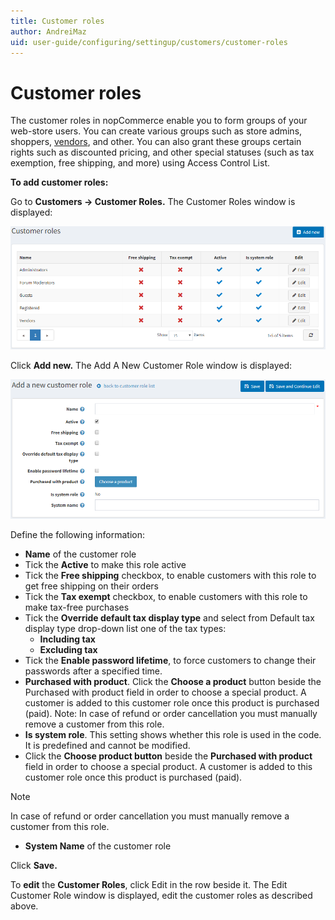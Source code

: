 ```yaml
---
title: Customer roles
author: AndreiMaz
uid: user-guide/configuring/settingup/customers/customer-roles
---
```

# Customer roles

The customer roles in nopCommerce enable you to form groups of your web-store users. You can create various groups such as store admins, shoppers, [vendors](xref:en-US/user-guide/configuring/settingup/customers/vendors/index), and other. You can also grant these groups certain rights such as discounted pricing, and other special statuses (such as tax exemption, free shipping, and more) using Access Control List.

**To add customer roles:**

Go to **Customers → Customer Roles.** The Customer Roles window is displayed:

![customerroles](_static/customer-roles/customerroles1.png)

Click **Add new.** The Add A New Customer Role window is displayed:

![addcustomerrole](_static/customer-roles/customerroles2.png)

Define the following information:

* **Name** of the customer role
* Tick the **Active** to make this role active
* Tick the **Free shipping** checkbox, to enable customers with this role to get free shipping on their orders
* Tick the **Tax exempt** checkbox, to enable customers with this role to make tax-free purchases
* Tick the **Override default tax display type** and select from Default tax display type drop-down list one of the tax types:
  * **Including tax**
  * **Excluding tax**
* Tick the **Enable password lifetime**, to force customers to change their passwords after a specified time.
* **Purchased with product**. Click the **Choose a product** button beside the Purchased with product field in order to choose a special product. A customer is added to this customer role once this product is purchased (paid). Note: In case of refund or order cancellation you must manually remove a customer from this role.
* **Is system role**. This setting shows whether this role is used in the code. It is predefined and cannot be modified.
* Click the **Choose product button** beside the **Purchased with product** field in order to choose a special product. A customer is added to this customer role once this product is purchased (paid).

> [!NOTE]
> In case of refund or order cancellation you must manually remove a customer from this role.

* **System Name** of the customer role

Click **Save.**

 To **edit** the **Customer Roles**, click Edit in the row beside it. The Edit Customer Role window is displayed, edit the customer roles as described above.
